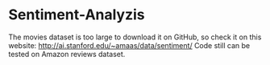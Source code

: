 # Sentiment-Analyzis
The movies dataset is too large to download it on GitHub, so check it on this website: http://ai.stanford.edu/~amaas/data/sentiment/
Code still can be tested on Amazon reviews dataset.
